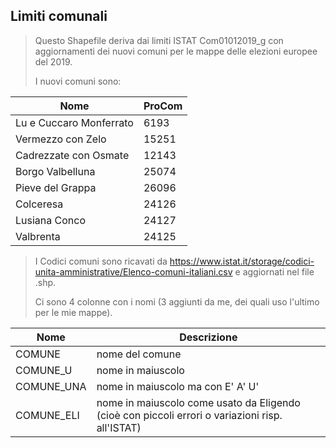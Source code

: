 ## Limiti comunali

> Questo Shapefile deriva dai limiti ISTAT Com01012019_g con aggiornamenti dei nuovi comuni per le mappe delle elezioni europee del 2019.
>
> I nuovi comuni sono:

| Nome | ProCom |
| --- | --- |
| Lu e Cuccaro Monferrato | 6193 |
| Vermezzo con Zelo | 15251 |
| Cadrezzate con Osmate | 12143 |
| Borgo Valbelluna | 25074 |
| Pieve del Grappa | 26096 |
| Colceresa |  24126 |
| Lusiana Conco | 24127 |
| Valbrenta | 24125 |

>
> I Codici comuni sono ricavati da https://www.istat.it/storage/codici-unita-amministrative/Elenco-comuni-italiani.csv e aggiornati nel file .shp.
>
> Ci sono 4 colonne con i nomi (3 aggiunti da me, dei quali uso l'ultimo per le mie mappe).

| Nome | Descrizione |
| --- | --- |
| COMUNE | nome del comune |
| COMUNE_U | nome in maiuscolo |
| COMUNE_UNA | nome in maiuscolo ma con E' A' U'  |
| COMUNE_ELI | nome in maiuscolo come usato da Eligendo (cioè con piccoli errori o variazioni risp. all'ISTAT) |
